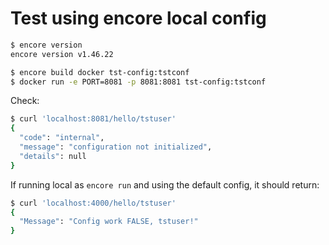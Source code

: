 # Test using encore local config


```bash
$ encore version
encore version v1.46.22
```

```bash
$ encore build docker tst-config:tstconf
$ docker run -e PORT=8081 -p 8081:8081 tst-config:tstconf
```

Check:

```bash
$ curl 'localhost:8081/hello/tstuser'
{
  "code": "internal",
  "message": "configuration not initialized",
  "details": null
}
```

If running local as ```encore run``` and using the default config, it should return:

```bash
$ curl 'localhost:4000/hello/tstuser'
{
  "Message": "Config work FALSE, tstuser!"
}
```
